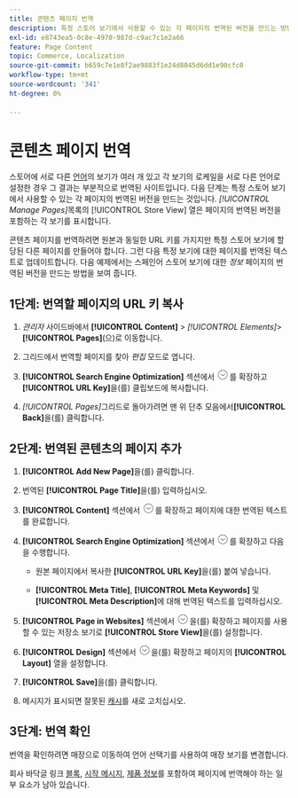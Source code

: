 ```yaml
---
title: 콘텐츠 페이지 번역
description: 특정 스토어 보기에서 사용할 수 있는 각 페이지의 번역된 버전을 만드는 방법을 알아봅니다.
exl-id: e8743ea5-0c8e-4970-987d-c9ac7c1e2a66
feature: Page Content
topic: Commerce, Localization
source-git-commit: b659c7e1e8f2ae9883f1e24d8045d6dd1e90cfc0
workflow-type: tm+mt
source-wordcount: '341'
ht-degree: 0%

---
```


# 콘텐츠 페이지 번역

스토어에 서로 다른 [언어](../stores-purchase/store-localize.md)의 보기가 여러 개 있고 각 보기의 로케일을 서로 다른 언어로 설정한 경우 그 결과는 부분적으로 번역된 사이트입니다. 다음 단계는 특정 스토어 보기에서 사용할 수 있는 각 페이지의 번역된 버전을 만드는 것입니다. _[!UICONTROL Manage Pages]_&#x200B;목록의 [!UICONTROL Store View] 열은 페이지의 번역된 버전을 포함하는 각 보기를 표시합니다.

콘텐츠 페이지를 번역하려면 원본과 동일한 URL 키를 가지지만 특정 스토어 보기에 할당된 다른 페이지를 만들어야 합니다. 그런 다음 특정 보기에 대한 페이지를 번역된 텍스트로 업데이트합니다. 다음 예제에서는 스페인어 스토어 보기에 대한 _정보_ 페이지의 번역된 버전을 만드는 방법을 보여 줍니다.

## 1단계: 번역할 페이지의 URL 키 복사

1. _관리자_ 사이드바에서 **[!UICONTROL Content]** > _[!UICONTROL Elements]_>**[!UICONTROL Pages]**(으)로 이동합니다.

1. 그리드에서 번역할 페이지를 찾아 _편집_ 모드로 엽니다.

1. **[!UICONTROL Search Engine Optimization]** 섹션에서 ![확장 선택기](../assets/icon-display-expand.png)를 확장하고 **[!UICONTROL URL Key]**&#x200B;을(를) 클립보드에 복사합니다.

1. _[!UICONTROL Pages]_&#x200B;그리드로 돌아가려면 맨 위 단추 모음에서&#x200B;**[!UICONTROL Back]**&#x200B;을(를) 클릭합니다.

## 2단계: 번역된 콘텐츠의 페이지 추가

1. **[!UICONTROL Add New Page]**&#x200B;을(를) 클릭합니다.

1. 번역된 **[!UICONTROL Page Title]**&#x200B;을(를) 입력하십시오.

1. **[!UICONTROL Content]** 섹션에서 ![확장 선택기](../assets/icon-display-expand.png)를 확장하고 페이지에 대한 번역된 텍스트를 완료합니다.

1. **[!UICONTROL Search Engine Optimization]** 섹션에서 ![확장 선택기](../assets/icon-display-expand.png)를 확장하고 다음을 수행합니다.

   - 원본 페이지에서 복사한 **[!UICONTROL URL Key]**&#x200B;을(를) 붙여 넣습니다.

   - **[!UICONTROL Meta Title]**, **[!UICONTROL Meta Keywords]** 및 **[!UICONTROL Meta Description]**&#x200B;에 대해 번역된 텍스트를 입력하십시오.

1. **[!UICONTROL Page in Websites]** 섹션에서 ![확장 선택기](../assets/icon-display-expand.png)을(를) 확장하고 페이지를 사용할 수 있는 저장소 보기로 **[!UICONTROL Store View]**&#x200B;을(를) 설정합니다.

1. **[!UICONTROL Design]** 섹션에서 ![확장 선택기](../assets/icon-display-expand.png)을(를) 확장하고 페이지의 **[!UICONTROL Layout]** 열을 설정합니다.

1. **[!UICONTROL Save]**&#x200B;을(를) 클릭합니다.

1. 메시지가 표시되면 잘못된 [캐시](../systems/cache-management.md)를 새로 고치십시오.

## 3단계: 번역 확인

번역을 확인하려면 매장으로 이동하여 언어 선택기를 사용하여 매장 보기를 변경합니다.

회사 바닥글 링크 [블록](block-add.md), [시작 메시지](../getting-started/storefront-branding.md#change-the-welcome-message), [제품 정보](../stores-purchase/store-localize.md#localize-products)를 포함하여 페이지에 번역해야 하는 일부 요소가 남아 있습니다.
